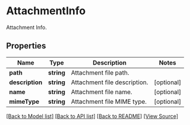 ﻿# AttachmentInfo
Attachment Info.

## Properties
Name | Type | Description | Notes
------------ | ------------- | ------------- | -------------
**path** | **string** | Attachment file path. | 
**description** | **string** | Attachment file description. | [optional]
**name** | **string** | Attachment file name. | [optional]
**mimeType** | **string** | Attachment file MIME type. | [optional]

[[Back to Model list]](../README.md#documentation-for-models) [[Back to API list]](../README.md#documentation-for-api-endpoints) [[Back to README]](../README.md) [[View Source]](../src/models/attachmentInfo.ts)


